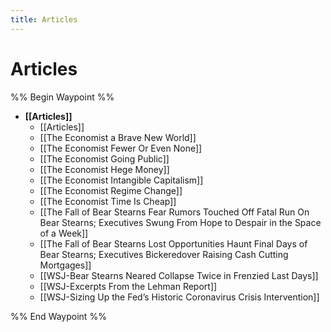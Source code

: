 ```yaml
---
title: Articles
---
```

# Articles

%% Begin Waypoint %%

- **[[Articles]]**
	- [[Articles]]
	- [[The Economist a Brave New World]]
	- [[The Economist Fewer Or Even None]]
	- [[The Economist Going Public]]
	- [[The Economist Hege Money]]
	- [[The Economist Intangible Capitalism]]
	- [[The Economist Regime Change]]
	- [[The Economist Time Is Cheap]]
	- [[The Fall of Bear Stearns Fear Rumors Touched Off Fatal Run On Bear Stearns; Executives Swung From Hope to Despair in the Space of a Week]]
	- [[The Fall of Bear Stearns Lost Opportunities Haunt Final Days of Bear Stearns; Executives Bickeredover Raising Cash Cutting Mortgages]]
	- [[WSJ-Bear Stearns Neared Collapse Twice in Frenzied Last Days]]
	- [[WSJ-Excerpts From the Lehman Report]]
	- [[WSJ-Sizing Up the Fed’s Historic Coronavirus Crisis Intervention]]

%% End Waypoint %%
